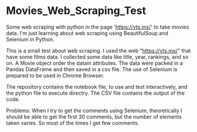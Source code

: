# Movies_Web_Scraping_Test
Some web scraping with python in the page 'https://yts.mx/' to take movies data.
I'm just learning about web scraping using BeautifulSoup and Selenium in Python.


This is a small test about web scraping. I used the web "https://yts.mx/" that have some films data.
I collected some data like title, year, rankings, and so on.
A Movie object order the datain attributes.
The data were packed in a Pandas DataFrame and then saved in a csv file.
The use of Selenium is prepared to be used in Chrome Browser.

The repository contains the notebook file, to use and test interactively, and the python file to execute directry.
The CSV file contains the output of the code.


Problems:
  When I try to get the comments using Selenium, theoretically I should be able to get the first 30 comments, but the number of elements taken varies.
  So most of the times I get few comments.
